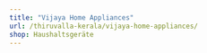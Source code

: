 ```yaml
---
title: "Vijaya Home Appliances"
url: /thiruvalla-kerala/vijaya-home-appliances/
shop: Haushaltsgeräte
---
```


